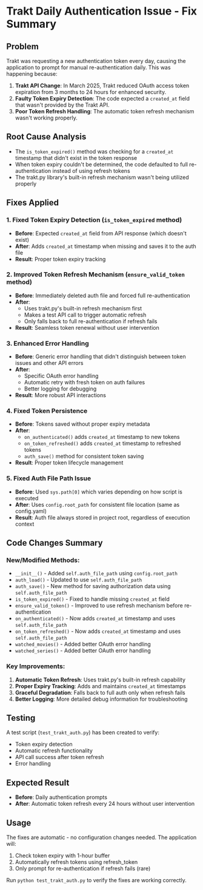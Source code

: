 # Trakt Daily Authentication Issue - Fix Summary

## Problem
Trakt was requesting a new authentication token every day, causing the application to prompt for manual re-authentication daily. This was happening because:

1. **Trakt API Change**: In March 2025, Trakt reduced OAuth access token expiration from 3 months to 24 hours for enhanced security.
2. **Faulty Token Expiry Detection**: The code expected a `created_at` field that wasn't provided by the Trakt API.
3. **Poor Token Refresh Handling**: The automatic token refresh mechanism wasn't working properly.

## Root Cause Analysis
- The `is_token_expired()` method was checking for a `created_at` timestamp that didn't exist in the token response
- When token expiry couldn't be determined, the code defaulted to full re-authentication instead of using refresh tokens
- The trakt.py library's built-in refresh mechanism wasn't being utilized properly

## Fixes Applied

### 1. Fixed Token Expiry Detection (`is_token_expired` method)
- **Before**: Expected `created_at` field from API response (which doesn't exist)
- **After**: Adds `created_at` timestamp when missing and saves it to the auth file
- **Result**: Proper token expiry tracking

### 2. Improved Token Refresh Mechanism (`ensure_valid_token` method)
- **Before**: Immediately deleted auth file and forced full re-authentication
- **After**: 
  - Uses trakt.py's built-in refresh mechanism first
  - Makes a test API call to trigger automatic refresh
  - Only falls back to full re-authentication if refresh fails
- **Result**: Seamless token renewal without user intervention

### 3. Enhanced Error Handling
- **Before**: Generic error handling that didn't distinguish between token issues and other API errors
- **After**: 
  - Specific OAuth error handling
  - Automatic retry with fresh token on auth failures
  - Better logging for debugging
- **Result**: More robust API interactions

### 4. Fixed Token Persistence
- **Before**: Tokens saved without proper expiry metadata
- **After**: 
  - `on_authenticated()` adds `created_at` timestamp to new tokens
  - `on_token_refreshed()` adds `created_at` timestamp to refreshed tokens
  - `auth_save()` method for consistent token saving
- **Result**: Proper token lifecycle management

### 5. Fixed Auth File Path Issue
- **Before**: Used `sys.path[0]` which varies depending on how script is executed
- **After**: Uses `config.root_path` for consistent file location (same as config.yaml)
- **Result**: Auth file always stored in project root, regardless of execution context

## Code Changes Summary

### New/Modified Methods:
- `__init__()` - Added `self.auth_file_path` using `config.root_path`
- `auth_load()` - Updated to use `self.auth_file_path`
- `auth_save()` - New method for saving authorization data using `self.auth_file_path`
- `is_token_expired()` - Fixed to handle missing `created_at` field
- `ensure_valid_token()` - Improved to use refresh mechanism before re-authentication
- `on_authenticated()` - Now adds `created_at` timestamp and uses `self.auth_file_path`
- `on_token_refreshed()` - Now adds `created_at` timestamp and uses `self.auth_file_path`
- `watched_movies()` - Added better OAuth error handling
- `watched_series()` - Added better OAuth error handling

### Key Improvements:
1. **Automatic Token Refresh**: Uses trakt.py's built-in refresh capability
2. **Proper Expiry Tracking**: Adds and maintains `created_at` timestamps
3. **Graceful Degradation**: Falls back to full auth only when refresh fails
4. **Better Logging**: More detailed debug information for troubleshooting

## Testing
A test script (`test_trakt_auth.py`) has been created to verify:
- Token expiry detection
- Automatic refresh functionality  
- API call success after token refresh
- Error handling

## Expected Result
- **Before**: Daily authentication prompts
- **After**: Automatic token refresh every 24 hours without user intervention

## Usage
The fixes are automatic - no configuration changes needed. The application will:
1. Check token expiry with 1-hour buffer
2. Automatically refresh tokens using refresh_token
3. Only prompt for re-authentication if refresh fails (rare)

Run `python test_trakt_auth.py` to verify the fixes are working correctly.
